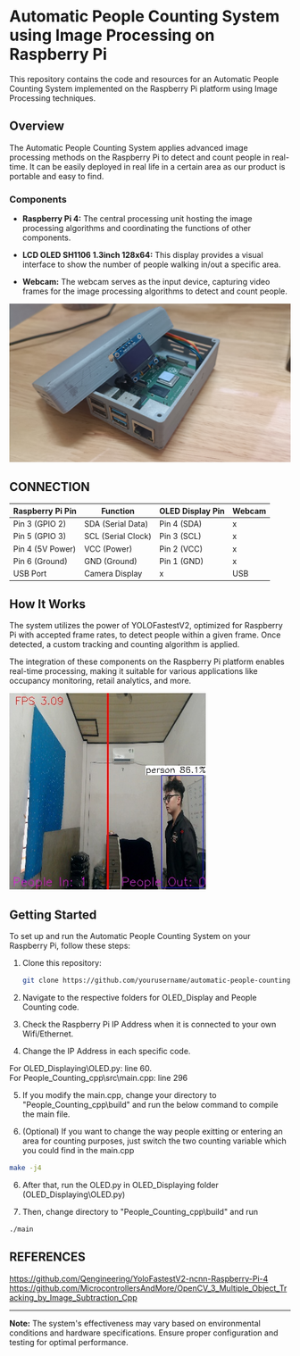 # Automatic People Counting System using Image Processing on Raspberry Pi

This repository contains the code and resources for an Automatic People Counting System implemented on the Raspberry Pi platform using Image Processing techniques.

## Overview

The Automatic People Counting System applies advanced image processing methods on the Raspberry Pi to detect and count people in real-time. It can be easily deployed in real life in a certain area as our product is portable and easy to find.

### Components

- **Raspberry Pi 4:** The central processing unit hosting the image processing algorithms and coordinating the functions of other components.

- **LCD OLED SH1106 1.3inch 128x64:** This display provides a visual interface to show the number of people walking in/out a specific area.

- **Webcam:** The webcam serves as the input device, capturing video frames for the image processing algorithms to detect and count people.

![Raspberry Pi](images/raspberry_pi.jpg)

## CONNECTION

| Raspberry Pi Pin | Function     | OLED Display Pin | Webcam |
|------------------|--------------|------------------|--------|
| Pin 3 (GPIO 2)   | SDA (Serial Data) | Pin 4 (SDA) |    x   |
| Pin 5 (GPIO 3)   | SCL (Serial Clock) | Pin 3 (SCL) |   x   |
| Pin 4 (5V Power) | VCC (Power)  | Pin 2 (VCC)      |    x   |
| Pin 6 (Ground)   | GND (Ground) | Pin 1 (GND)      |    x   |
| USB Port         | Camera Display| x | USB

## How It Works

The system utilizes the power of YOLOFastestV2, optimized for Raspberry Pi with accepted frame rates, to detect people within a given frame. Once detected, a custom tracking and counting algorithm is applied.

The integration of these components on the Raspberry Pi platform enables real-time processing, making it suitable for various applications like occupancy monitoring, retail analytics, and more.

![Demo](images/System.jpg)

## Getting Started

To set up and run the Automatic People Counting System on your Raspberry Pi, follow these steps:

1. Clone this repository:

    ```bash
    git clone https://github.com/yourusername/automatic-people-counting.git
    ```

2. Navigate to the respective folders for OLED_Display and People Counting code.

3. Check the Raspberry Pi IP Address when it is connected to your own Wifi/Ethernet.

4. Change the IP Address in each specific code.

For OLED_Displaying\OLED.py: line 60.  
For People_Counting_cpp\src\main.cpp: line 296

5. If you modify the main.cpp, change your directory to "People_Counting_cpp\build" and run the below command to compile the main file.

6. (Optional) If you want to change the way people exitting or entering an area for counting purposes, just switch the two counting variable which you could find in the main.cpp
```bash 
make -j4
```

6. After that, run the OLED.py in OLED_Displaying folder (OLED_Displaying\OLED.py)

4. Then, change directory to "People_Counting_cpp\build" and run 
```bash 
./main
```

## REFERENCES
https://github.com/Qengineering/YoloFastestV2-ncnn-Raspberry-Pi-4  
https://github.com/MicrocontrollersAndMore/OpenCV_3_Multiple_Object_Tracking_by_Image_Subtraction_Cpp

---

**Note:** The system's effectiveness may vary based on environmental conditions and hardware specifications. Ensure proper configuration and testing for optimal performance.
